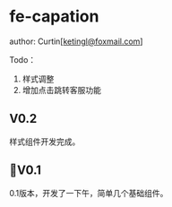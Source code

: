 # fe-capation
author: Curtin[ketingl@foxmail.com]

Todo：
1. 样式调整
2. 增加点击跳转客服功能

## V0.2
样式组件开发完成。

## V0.1
0.1版本，开发了一下午，简单几个基础组件。 
